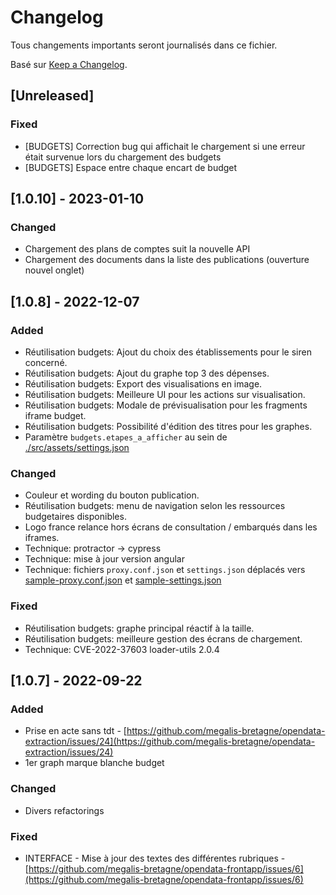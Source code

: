 # Changelog

Tous changements importants seront journalisés dans ce fichier.

Basé sur [Keep a Changelog](https://keepachangelog.com/en/1.0.0/).

## [Unreleased]

### Fixed

- [BUDGETS] Correction bug qui affichait le chargement si une erreur était survenue  lors du chargement des budgets
- [BUDGETS] Espace entre chaque encart de budget

## [1.0.10] - 2023-01-10

### Changed

- Chargement des plans de comptes suit la nouvelle API
- Chargement des documents dans la liste des publications (ouverture nouvel onglet)


## [1.0.8] - 2022-12-07

### Added 

- Réutilisation budgets: Ajout du choix des établissements pour le siren concerné.
- Réutilisation budgets: Ajout du graphe top 3 des dépenses.
- Réutilisation budgets: Export des visualisations en image.
- Réutilisation budgets: Meilleure UI pour les actions sur visualisation.
- Réutilisation budgets: Modale de prévisualisation pour les fragments iframe budget.
- Réutilisation budgets: Possibilité d'édition des titres pour les graphes.
- Paramètre `budgets.etapes_a_afficher` au sein de [./src/assets/settings.json](./src/assets/settings.json)

### Changed

- Couleur et wording du bouton publication.
- Réutilisation budgets: menu de navigation selon les ressources budgetaires disponibles.
- Logo france relance hors écrans de consultation / embarqués dans les iframes.
- Technique: protractor -> cypress
- Technique: mise à jour version angular
- Technique: fichiers `proxy.conf.json` et `settings.json` déplacés vers [sample-proxy.conf.json](./sample-proxy.conf.json) et [sample-settings.json](./src/assets/sample-settings.json)

### Fixed

- Réutilisation budgets: graphe principal réactif à la taille.
- Réutilisation budgets: meilleure gestion des écrans de chargement.
- Technique: CVE-2022-37603 loader-utils 2.0.4


## [1.0.7] - 2022-09-22

### Added

- Prise en acte sans tdt - [https://github.com/megalis-bretagne/opendata-extraction/issues/24](https://github.com/megalis-bretagne/opendata-extraction/issues/24)
- 1er graph marque blanche budget

### Changed

- Divers refactorings

### Fixed

- INTERFACE - Mise à jour des textes des différentes rubriques - [https://github.com/megalis-bretagne/opendata-frontapp/issues/6](https://github.com/megalis-bretagne/opendata-frontapp/issues/6)
